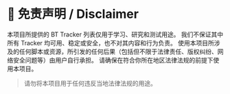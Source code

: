 # 🛑 免责声明 / Disclaimer

本项目所提供的 BT Tracker 列表仅用于学习、研究和测试用途。
我们不保证其中所有 Tracker 均可用、稳定或安全，也不对其内容和行为负责。
使用本项目所涉及的任何脚本或资源，所引发的任何后果（包括但不限于法律责任、版权纠纷、网络安全问题等）由用户自行承担。
请确保在符合你所在地区法律法规的前提下使用本项目。

> 请勿将本项目用于任何违反当地法律法规的用途。
